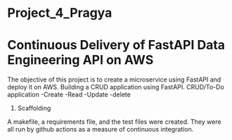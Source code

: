 # Project_4_Pragya
# Continuous Delivery of FastAPI Data Engineering API on AWS

The objective of this project is to create a microservice using FastAPI and deploy it on AWS. 
Building a CRUD application using FastAPI. 
CRUD/To-Do application
-Create
-Read 
-Update
-delete
1. Scaffolding

A makefile, a requirements file, and the test files were created. They were all run by github actions as a measure of continuous integration. 
